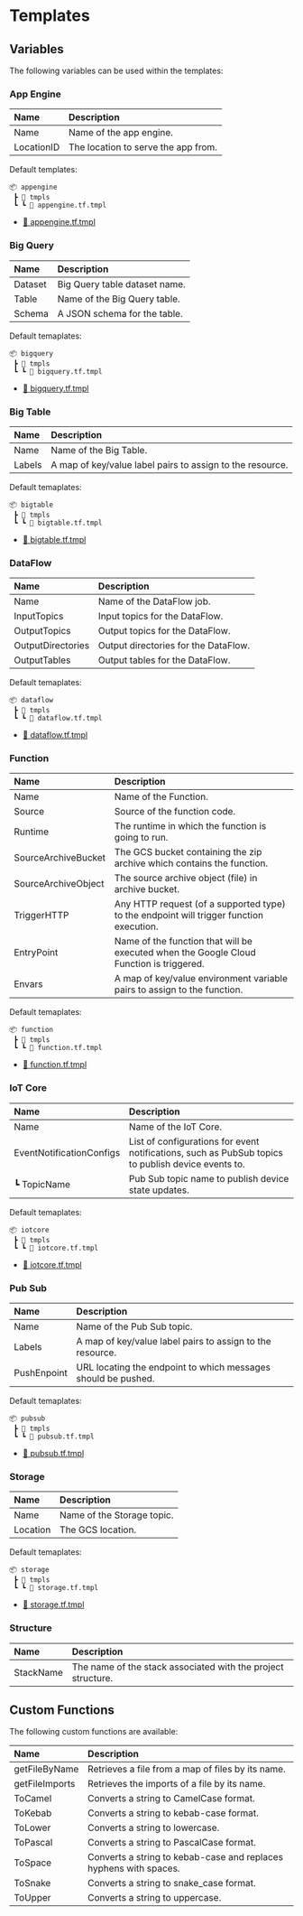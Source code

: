 # Templates

## Variables

The following variables can be used within the templates:

### App Engine

| Name           | Description                                                 |
| :------------- | :---------------------------------------------------------- |
| Name           | Name of the app engine.                                 |
| LocationID     | The location to serve the app from.                         |

Default templates:

```
📦 appengine
 ┣ 📂 tmpls
 ┗ ┗ 📜 appengine.tf.tmpl
```
- [📜 appengine.tf.tmpl](./internal/generators/appengine/tmpls/appengine.tf.tmpl)

### Big Query

| Name           | Description                                                 |
| :------------- | :---------------------------------------------------------- |
| Dataset        | Big Query table dataset name.                               |
| Table          | Name of the Big Query table.                                |
| Schema         | A JSON schema for the table.                                |

Default temaplates:

```
📦 bigquery
 ┣ 📂 tmpls
 ┗ ┗ 📜 bigquery.tf.tmpl
```
- [📜 bigquery.tf.tmpl](./internal/generators/bigquery/tmpls/bigquery.tf.tmpl)

### Big Table

| Name           | Description                                                 |
| :------------- | :---------------------------------------------------------- |
| Name           | Name of the Big Table.                                      |
| Labels         | A map of key/value label pairs to assign to the resource.   |

Default temaplates:

```
📦 bigtable
 ┣ 📂 tmpls
 ┗ ┗ 📜 bigtable.tf.tmpl
```
- [📜 bigtable.tf.tmpl](./internal/generators/bigtable/tmpls/bigtable.tf.tmpl)

### DataFlow

| Name              | Description                                              |
| :---------------- | :------------------------------------------------------- |
| Name              | Name of the DataFlow job.                                |
| InputTopics       | Input topics for the DataFlow.                           |
| OutputTopics      | Output topics for the DataFlow.                          |
| OutputDirectories | Output directories for the DataFlow.                     |
| OutputTables      | Output tables for the DataFlow.                          |

Default temaplates:

```
📦 dataflow
 ┣ 📂 tmpls
 ┗ ┗ 📜 dataflow.tf.tmpl
```
- [📜 dataflow.tf.tmpl](./internal/generators/dataflow/tmpls/dataflow.tf.tmpl)

### Function

| Name                | Description                                            |
| :------------------ | :----------------------------------------------------- |
| Name                | Name of the Function.                                  |
| Source              | Source of the function code.                           |
| Runtime             | The runtime in which the function is going to run.     |
| SourceArchiveBucket | The GCS bucket containing the zip archive which contains the function. |
| SourceArchiveObject | The source archive object (file) in archive bucket.    |
| TriggerHTTP         | Any HTTP request (of a supported type) to the endpoint will trigger function execution. |
| EntryPoint          | Name of the function that will be executed when the Google Cloud Function is triggered. |
| Envars              | A map of key/value environment variable pairs to assign to the function. |

Default temaplates:

```
📦 function
 ┣ 📂 tmpls
 ┗ ┗ 📜 function.tf.tmpl
```
- [📜 function.tf.tmpl](./internal/generators/function/tmpls/function.tf.tmpl)

### IoT Core

| Name                     | Description                                       |
| :----------------------- | :------------------------------------------------ |
| Name                     | Name of the IoT Core.                             |
| EventNotificationConfigs | List of configurations for event notifications, such as PubSub topics to publish device events to. |
| ┗ TopicName              | Pub Sub topic name to publish device state updates. |

Default temaplates:

```
📦 iotcore
 ┣ 📂 tmpls
 ┗ ┗ 📜 iotcore.tf.tmpl
```
- [📜 iotcore.tf.tmpl](./internal/generators/iotcore/tmpls/iotcore.tf.tmpl)

### Pub Sub

| Name           | Description                                                 |
| :------------- | :---------------------------------------------------------- |
| Name           | Name of the Pub Sub topic.                                  |
| Labels         | A map of key/value label pairs to assign to the resource.   |
| PushEnpoint    | URL locating the endpoint to which messages should be pushed. |

Default temaplates:

```
📦 pubsub
 ┣ 📂 tmpls
 ┗ ┗ 📜 pubsub.tf.tmpl
```
- [📜 pubsub.tf.tmpl](./internal/generators/pubsub/tmpls/pubsub.tf.tmpl)

### Storage

| Name           | Description                                                 |
| :------------- | :---------------------------------------------------------- |
| Name           | Name of the Storage topic.                                  |
| Location       | The GCS location.                                           |

Default temaplates:

```
📦 storage
 ┣ 📂 tmpls
 ┗ ┗ 📜 storage.tf.tmpl
```
- [📜 storage.tf.tmpl](./internal/generators/storage/tmpls/storage.tf.tmpl)

### Structure

| Name           | Description                                                 |
| :------------- | :---------------------------------------------------------- |
| StackName      | The name of the stack associated with the project structure. |

## Custom Functions

The following custom functions are available:

| Name           | Description                                                 |
| :------------- | :---------------------------------------------------------- |
| getFileByName  | Retrieves a file from a map of files by its name.           |
| getFileImports | Retrieves the imports of a file by its name.                |
| ToCamel        | Converts a string to CamelCase format.                      |
| ToKebab        | Converts a string to kebab-case format.                     |
| ToLower        | Converts a string to lowercase.                             |
| ToPascal       | Converts a string to PascalCase format.                     |
| ToSpace        | Converts a string to kebab-case and replaces hyphens with spaces. |
| ToSnake        | Converts a string to snake_case format.                     |
| ToUpper        | Converts a string to uppercase.                             |

